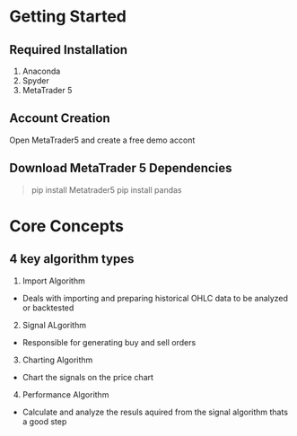 # Getting Started
## Required Installation
1. Anaconda
2. Spyder
3. MetaTrader 5

## Account Creation
Open MetaTrader5 and create a free demo accont

## Download MetaTrader 5 Dependencies
> pip install Metatrader5
> pip install pandas


# Core Concepts
## 4 key algorithm types
1. Import Algorithm 
- Deals with importing and preparing historical OHLC data to be analyzed or backtested
2. Signal ALgorithm
- Responsible for generating buy and sell orders
3. Charting Algorithm
- Chart the signals on the price chart 
4. Performance Algorithm 
- Calculate and analyze the resuls aquired from the signal algorithm thats a good step
